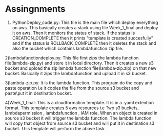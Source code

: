 # Assingnments
1) PythonDeploy_code.py:
  This file is the main file which deploy everything on aws. This basically creates a stack using file Week_1_final and deploy it on aws. Then it monitors the status of stack.
  If the status is CREATION_COMPLETE then it prints "template is created succesfully" and if the status is ROLLBACK_COMPLETE then it deletes the stack and also the bucket which
  contains lambdafunction zip file.

2)lambdafunctiondeploy.py:
  This file first zips the lambda function file(lambda-zip.py) and store it in local directory. Then it creates a new s3 bucket and upload the zip lambda function file(lambda-zip.zip)
  on that new bucket. Basically it zips the lambdafunction and upload it in s3 bucket.
 
3)lambda-zip.py:
  It is the lambda function. This program do the copy and paste operation i.e it copies the file from the source s3 bucket and paste\put it in destination bucket.

4)Week_1_final:
  This is a cloudformation template. It is in a .yaml extention format. This template creates 5 aws resources i.e Two s3 buckets, lambdapermission , lambdafunction , IAM role.
  When an object is created in source s3 bucket it will trigger the lambda function. The lambda function will copy that object from source s3 bucket and will put it in
  destination s3 bucket. This template will perform the above task.  
